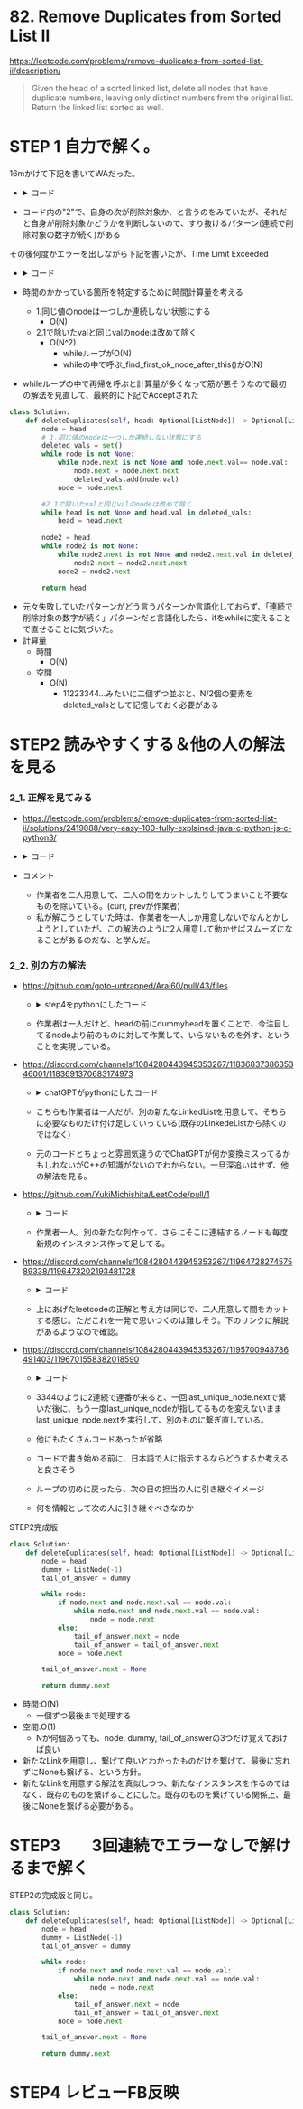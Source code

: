 # 82. Remove Duplicates from Sorted List II
https://leetcode.com/problems/remove-duplicates-from-sorted-list-ii/description/
>Given the head of a sorted linked list, delete all nodes that have duplicate numbers, leaving only distinct numbers from the original list. Return the linked list sorted as well.



# STEP 1 自力で解く。

16mかけて下記を書いてWAだった。
 - <details><summary>コード</summary>

    ```py
    # Definition for singly-linked list.
    # class ListNode:
    #     def __init__(self, val=0, next=None):
    #         self.val = val
    #         self.next = next
    class Solution:
        def deleteDuplicates(self, head: Optional[ListNode]) -> Optional[ListNode]:
            node = head
            # 1.同じ値のnodeは一つしか連続しない状態にする
            deleted_vals = set()
            while node is not None:
                while node.next is not None and node.next.val== node.val:
                    node.next = node.next.next
                    deleted_vals.add(node.val)
                node = node.next
            #2.1で除いたvalと同じvalのnodeは改めて除く
            if head.val in deleted_vals:
                head = head.next
            
            node2 = head
            while node2 is not None:
                if node2.next is not None and node2.next.val in deleted_vals:
                    node2.next = node2.next.next
                node2 = node2.next
            
            return head
    ```
    </details>

- コード内の"2"で、自身の次が削除対象か、と言うのをみていたが、それだと自身が削除対象かどうかを判断しないので、すり抜けるパターン(連続で削除対象の数字が続く)がある

その後何度かエラーを出しながら下記を書いたが、Time Limit Exceeded
 - <details><summary>コード</summary>

    ```py
    class Solution:

        def deleteDuplicates(self, head: Optional[ListNode]) -> Optional[ListNode]:
            node = head
            # 1.同じ値のnodeは一つしか連続しない状態にする
            deleted_vals = set()
            while node is not None:
                while node.next is not None and node.next.val== node.val:
                    node.next = node.next.next
                    deleted_vals.add(node.val)
                node = node.next
            #2.1で除いたvalと同じvalのnodeは改めて除く
            if head.val in deleted_vals:
                head = head.next
            node2 = head
            while node2 is not None:
                node2.next = self._find_first_ok_node_after_this(node2, deleted_vals)
                node2 = node2.next
            
            return head

        def _find_first_ok_node_after_this(self, node, deleted_vals):
            if node not in deleted_vals: 
                return node
            return self._find_ok_node_after_this(node.next)

    ```
</details>

- 時間のかかっている箇所を特定するために時間計算量を考える
    -  1.同じ値のnodeは一つしか連続しない状態にする
        - O(N)
    - 2.1で除いたvalと同じvalのnodeは改めて除く
        - O(N^2)
            - whileループがO(N)
            - whileの中で呼ぶ_find_first_ok_node_after_this()がO(N)

- whileループの中で再帰を呼ぶと計算量が多くなって筋が悪そうなので最初の解法を見直して、最終的に下記でAcceptされた
```py
class Solution:
    def deleteDuplicates(self, head: Optional[ListNode]) -> Optional[ListNode]:
        node = head
        # 1.同じ値のnodeは一つしか連続しない状態にする
        deleted_vals = set()
        while node is not None:
            while node.next is not None and node.next.val== node.val:
                node.next = node.next.next
                deleted_vals.add(node.val)
            node = node.next

        #2.1で除いたvalと同じvalのnodeは改めて除く
        while head is not None and head.val in deleted_vals:
            head = head.next
        
        node2 = head
        while node2 is not None:
            while node2.next is not None and node2.next.val in deleted_vals:
                node2.next = node2.next.next
            node2 = node2.next
        
        return head

```
- 元々失敗していたパターンがどう言うパターンか言語化しておらず、「連続で削除対象の数字が続く」パターンだと言語化したら、ifをwhileに変えることで直せることに気づいた。
- 計算量
    - 時間
        - O(N)
    - 空間
        - O(N)
            - 11223344...みたいに二個ずつ並ぶと、N/2個の要素をdeleted_valsとして記憶しておく必要がある

# STEP2 読みやすくする＆他の人の解法を見る
### 2_1.  正解を見てみる
- https://leetcode.com/problems/remove-duplicates-from-sorted-list-ii/solutions/2419088/very-easy-100-fully-explained-java-c-python-js-c-python3/
- <details><summary>コード</summary>

    ```py
    class Solution(object):
        def deleteDuplicates(self, head):
            fake = ListNode(-1)
            fake.next = head
            # We use prev (for node just before duplications begins), curr (for the last node of the duplication group)...
            curr, prev = head, fake
            while curr:
                # while we have curr.next and its value is equal to curr...
                # It means, that we have one more duplicate...
                while curr.next and curr.val == curr.next.val:
                    # So move curr pointer to the right...
                    curr = curr.next
                # If it happens, that prev.next equal to curr...
                # It means, that we have only 1 element in the group of duplicated elements...
                if prev.next == curr:
                    # Don't need to delete it, we move both pointers to right...
                    prev = prev.next
                    curr = curr.next
                # Otherwise, we need to skip a group of duplicated elements...
                # set prev.next = curr.next, and curr = prev.next...
                else:
                    prev.next = curr.next
                    curr = prev.next
            # Return the linked list...
            return fake.next
    ```
    </details>
- コメント
    - 作業者を二人用意して、二人の間をカットしたりしてうまいこと不要なものを除いている。(curr, prevが作業者)
    - 私が解こうとしていた時は、作業者を一人しか用意しないでなんとかしようとしていたが、この解法のように2人用意して動かせばスムーズになることがあるのだな、と学んだ。

### 2_2.  別の方の解法
- https://github.com/goto-untrapped/Arai60/pull/43/files
    - <details><summary>step4をpythonにしたコード</summary>

        ```py
        class Solution:
            def deleteDuplicates(self, head: Optional[ListNode]) -> Optional[ListNode]:
                dummy_head = ListNode()
                dummy_head.next = head
                node = dummy_head

                while node and node.next and node.next.next:
                    # 次の値と、さらにその次の値が異なるなら、nodeを次へ移す
                    if node.next.val != node.next.next.val:
                        node = node.next
                        continue
                    # 次の値と、さらにその次の値が同じ場合、その値をvalueとする
                    # valueと違う値になるまで、node.nextを一つずつ先のものへ。
                    value = node.next.val
                    while node.next and node.next.val == value:
                        node.next = node.next.next

                return dummy_head.next

        ```
        </details>
    - 作業者は一人だけど、headの前にdummyheadを置くことで、今注目してるnodeより前のものに対して作業して、いらないものを外す、ということを実現している。
- https://discord.com/channels/1084280443945353267/1183683738635346001/1183691370683174973
    - <details><summary>chatGPTがpythonにしたコード</summary>

        ```py
        def delete_duplicates(head: ListNode) -> ListNode:
        if not head:
            return None

        # 新しいリストのダミーヘッドを作成
        dummy = ListNode()
        tail = dummy
        current = head
        count = 0

        while current:
            # 重複カウントを増加
            count = 1
            while current.next and current.val == current.next.val:
                current = current.next
                count += 1
            
            # 重複がない場合のみノードを追加
            if count == 1:
                tail.next = current
                tail = tail.next
            
            # 次のノードへ移動
            current = current.next
        
        # 最後のノードの次をNoneに設定
        tail.next = None
        
        return dummy.next
        ```
    </details>
    
    - こちらも作業者は一人だが、別の新たなLinkedListを用意して、そちらに必要なものだけ付け足していっている(既存のLinkedeListから除くのではなく)

    - 元のコードとちょっと雰囲気違うのでChatGPTが何か変換ミスってるかもしれないがC++の知識がないのでわからない。一旦深追いはせず、他の解法を見る。
- https://github.com/YukiMichishita/LeetCode/pull/1
    - <details><summary>コード</summary>

        ```py
        class Solution:
            def deleteDuplicates(self, head: Optional[ListNode]) -> Optional[ListNode]:
                dummy = ListNode()
                last_unique_node = dummy
                current = head
                val_to_remove = None

                while current:
                    if current.val == val_to_remove:
                        current = current.next
                        continue
                    if current.next and current.val == current.next.val:
                        val_to_remove = current.val
                        continue
                    last_unique_node.next = ListNode(current.val)
                    last_unique_node = last_unique_node.next
                    current = current.next

                return dummy.next
        ```
        </details>
    - 作業者一人。別の新たな列作って、さらにそこに連結するノードも毎度新規のインスタンス作って足してる。


 - https://discord.com/channels/1084280443945353267/1196472827457589338/1196473202193481728
    - <details><summary>コード</summary>

        ```py
        while current and current.next:
            if current.val != current.next.val:
                previous = current
                current = current.next
                continue
            value_to_remove = current.val
            while current.val == value_to_remove:
                current = current.next
            previous.next = current

        ```
        </details>
    - 上にあげたleetcodeの正解と考え方は同じで、二人用意して間をカットする感じ。ただこれを一発で思いつくのは難しそう。下のリンクに解説があるようなので確認。


- https://discord.com/channels/1084280443945353267/1195700948786491403/1196701558382018590
    - <details><summary>コード</summary>

        ```py
        def deleteDuplicates(self, head: Optional[ListNode]) -> Optional[ListNode]:
            dummy = ListNode(-1000)
            dummy.next = head
            last_unique_node = dummy
            curr = head
            
            while curr:
                if curr.next and curr.val == curr.next.val:
                    while curr.next and curr.val == curr.next.val:
                        curr.next = curr.next.next
                    last_unique_node.next = curr.next
                else:
                    last_unique_node = curr
                curr = curr.next
            return dummy.next
        ```
        </details>
     - 3344のように2連続で連番が来ると、一回last_unique_node.nextで繋いだ後に、もう一度last_unique_nodeが指してるものを変えないままlast_unique_node.nextを実行して、別のものに繋ぎ直している。

    - 他にもたくさんコードあったが省略
    - コードで書き始める前に、日本語で人に指示するならどうするか考えると良さそう
    - ループの初めに戻ったら、次の日の担当の人に引き継ぐイメージ
    - 何を情報として次の人に引き継ぐべきなのか

STEP2完成版

```py
class Solution:
    def deleteDuplicates(self, head: Optional[ListNode]) -> Optional[ListNode]:
        node = head
        dummy = ListNode(-1)
        tail_of_answer = dummy

        while node:
            if node.next and node.next.val == node.val:
                while node.next and node.next.val == node.val:
                    node = node.next
            else:
                tail_of_answer.next = node
                tail_of_answer = tail_of_answer.next
            node = node.next

        tail_of_answer.next = None

        return dummy.next

```
- 時間:O(N)
    - 一個ずつ最後まで処理する
- 空間:O(1)
    - Nが何個あっても、node, dummy, tail_of_answerの3つだけ覚えておけば良い
- 新たなLinkを用意し、繋げて良いとわかったものだけを繋げて、最後に忘れずにNoneも繋げる、という方針。
- 新たなLinkを用意する解法を真似しつつ、新たなインスタンスを作るのではなく、既存のものを繋げることにした。既存のものを繋げている関係上、最後にNoneを繋げる必要がある。

# STEP3　　3回連続でエラーなしで解けるまで解く

STEP2の完成版と同じ。
 
```py
class Solution:
    def deleteDuplicates(self, head: Optional[ListNode]) -> Optional[ListNode]:
        node = head
        dummy = ListNode(-1)
        tail_of_answer = dummy

        while node:
            if node.next and node.next.val == node.val:
                while node.next and node.next.val == node.val:
                    node = node.next
            else:
                tail_of_answer.next = node
                tail_of_answer = tail_of_answer.next
            node = node.next

        tail_of_answer.next = None

        return dummy.next

```



# STEP4 レビューFB反映